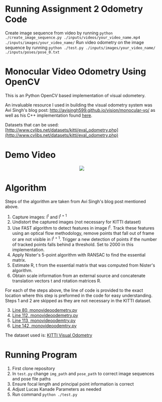 # Running Assignment 2 Odometry Code
Create image sequence from video by running `python ./create_image_sequence.py ./inputs/videos/your_video_name.mp4 ./inputs/images/your_video_name/`
Run video odometry on the image sequence by running `python ./test.py ./inputs/images/your_video_name/ ./inputs/poses/pose_0.txt`




# Monocular Video Odometry Using OpenCV
This is an Python OpenCV based implementation of visual odometery. 

An invaluable resource I used in building the visual odometry system was Avi Singh's blog post: http://avisingh599.github.io/vision/monocular-vo/ as well as his C++ implementation found [here](https://github.com/avisingh599/mono-vo).

Datasets that can be used: [http://www.cvlibs.net/datasets/kitti/eval_odometry.php](http://www.cvlibs.net/datasets/kitti/eval_odometry.php)

# Demo Video
<p align="center">
  <a href="https://www.youtube.com/watch?v=xe_k6zRe65Y">
    <img src="images/demo-video.gif">
  </a>
</p>


# Algorithm
Steps of the algorithm are taken from Avi Singh's blog post mentioned above. 
1. Capture images: I<sup>t</sup> and I<sup>t + 1</sup>
2. Undistort the captured images (not necessary for KITTI dataset)
3. Use FAST algorithm to detect features in image I<sup>t</sup>. Track these features using an optical flow methodology, remove points that fall out of frame or are not visible in I<sup>t + 1</sup>. Trigger a new detection of points if the number of tracked points falls behind a threshold. Set to 2000 in this implementation. 
4. Apply Nister's 5-point algorithm with RANSAC to find the essential matrix.
5. Estimate R, t from the essential matrix that was computed from Nister's algorithm.
6. Obtain scale information from an external source and concatenate translation vectors t and rotation matrices R.

For each of the steps above, the line of code is provided to the exact location where this step is preformed in the code for easy understanding. Steps 1 and 2 are skipped as they are not necessary in the KITTI dataset.

3. [Line 80, monovideoodemetry.py](https://github.com/alishobeiri/mono-video-odometery/blob/master/monovideoodometery.py#L80)
4. [Line 112, monovideoodemetry.py](https://github.com/alishobeiri/mono-video-odometery/blob/master/monovideoodometery.py#L112)
5. [Line 113, monovideoodemtry.py](https://github.com/alishobeiri/mono-video-odometery/blob/master/monovideoodometery.py#L113)
6. [Line 142, monovideoodemtry.py](https://github.com/alishobeiri/mono-video-odometery/blob/master/monovideoodometery.py#L142)


The dataset used is: [KITTI Visual Odometry](http://www.cvlibs.net/datasets/kitti/eval_odometry.php)

# Running Program
1. First clone repository
2. In `test.py` change `img_path` and `pose_path` to correct image sequences and pose file paths
3. Ensure focal length and principal point information is correct
4. Adjust Lucas Kanade Parameters as needed
5. Run command `python ./test.py`
